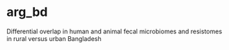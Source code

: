 # arg_bd
 Differential overlap in human and animal fecal microbiomes and resistomes in rural versus urban Bangladesh
